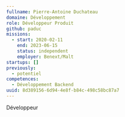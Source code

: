 ```yaml
---
fullname: Pierre-Antoine Duchateau
domaine: Développement
role: Développeur Produit
github: paduc
missions:
  - start: 2020-02-11
    end: 2023-06-15
    status: independent
    employer: Benext/Malt
startups: []
previously:
  - potentiel
competences:
  - Développement Backend
uuid: 8d389156-6d94-4e8f-b84c-498c58bc87a7
---
```

Développeur